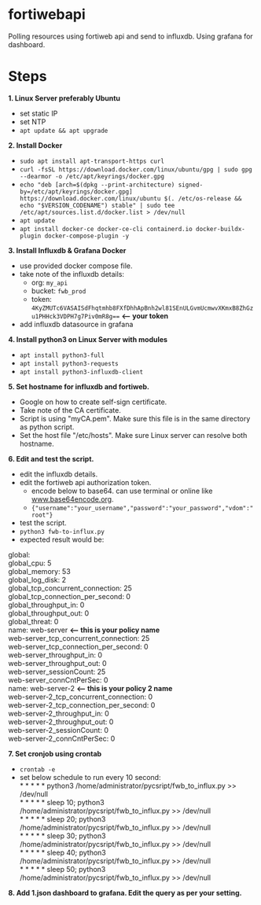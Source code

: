# fortiwebapi
Polling resources using fortiweb api and send to influxdb. Using grafana for dashboard.

# Steps
**1. Linux Server preferably Ubuntu**
   - set static IP
   - set NTP
   - `apt update && apt upgrade`  

**2. Install Docker**
   - `sudo apt install apt-transport-https curl`
   - `curl -fsSL https://download.docker.com/linux/ubuntu/gpg | sudo gpg --dearmor -o /etc/apt/keyrings/docker.gpg`
   - `echo "deb [arch=$(dpkg --print-architecture) signed-by=/etc/apt/keyrings/docker.gpg] https://download.docker.com/linux/ubuntu $(. /etc/os-release && echo "$VERSION_CODENAME") stable" | sudo tee /etc/apt/sources.list.d/docker.list > /dev/null`
   - `apt update`
   - `apt install docker-ce docker-ce-cli containerd.io docker-buildx-plugin docker-compose-plugin -y`

**3. Install Influxdb & Grafana Docker**
   - use provided docker compose file.
   - take note of the influxdb details:
     - org: `my_api`  
     - bucket: `fwb_prod`    
     - token: `4KyZMUTc6VASAISdFhqtmhb8FXfDhhApBnh2wl81SEnULGvmUcmwvXKmxB8ZhGzu1PHHck3VDPH7g7Piv0mR8g==` **<-- your token**  
   - add influxdb datasource in grafana

**4. Install python3 on Linux Server with modules**
   - `apt install python3-full`
   - `apt install python3-requests`
   - `apt install python3-influxdb-client`

**5. Set hostname for influxdb and fortiweb.**
   - Google on how to create self-sign certificate.
   - Take note of the CA certificate.
   - Script is using "myCA.pem". Make sure this file is in the same directory as python script.
   - Set the host file "/etc/hosts". Make sure Linux server can resolve both hostname.

**6. Edit and test the script.**
   - edit the influxdb details.
   - edit the fortiweb api authorization token.
     - encode below to base64. can use terminal or online like www.base64encode.org.
     - `{"username":"your_username","password":"your_password","vdom":"root"}`
   - test the script.
   - `python3 fwb-to-influx.py`
   - expected result would be:  

global:  
global_cpu: 5  
global_memory: 53  
global_log_disk: 2  
global_tcp_concurrent_connection: 25  
global_tcp_connection_per_second: 0  
global_throughput_in: 0  
global_throughput_out: 0  
global_threat: 0  
name: web-server **<-- this is your policy name**  
web-server_tcp_concurrent_connection: 25  
web-server_tcp_connection_per_second: 0  
web-server_throughput_in: 0  
web-server_throughput_out: 0  
web-server_sessionCount: 25  
web-server_connCntPerSec: 0  
name: web-server-2 **<-- this is your policy 2 name**  
web-server-2_tcp_concurrent_connection: 0  
web-server-2_tcp_connection_per_second: 0  
web-server-2_throughput_in: 0  
web-server-2_throughput_out: 0  
web-server-2_sessionCount: 0  
web-server-2_connCntPerSec: 0  

**7. Set cronjob using crontab**
   - `crontab -e`
   - set below schedule to run every 10 second:  
\* * * * * python3 /home/administrator/pycsript/fwb_to_influx.py >> /dev/null  
\* * * * * sleep 10; python3 /home/administrator/pycsript/fwb_to_influx.py >> /dev/null  
\* * * * * sleep 20; python3 /home/administrator/pycsript/fwb_to_influx.py >> /dev/null  
\* * * * * sleep 30; python3 /home/administrator/pycsript/fwb_to_influx.py >> /dev/null  
\* * * * * sleep 40; python3 /home/administrator/pycsript/fwb_to_influx.py >> /dev/null  
\* * * * * sleep 50; python3 /home/administrator/pycsript/fwb_to_influx.py >> /dev/null  

**8. Add 1.json dashboard to grafana. Edit the query as per your setting.**

